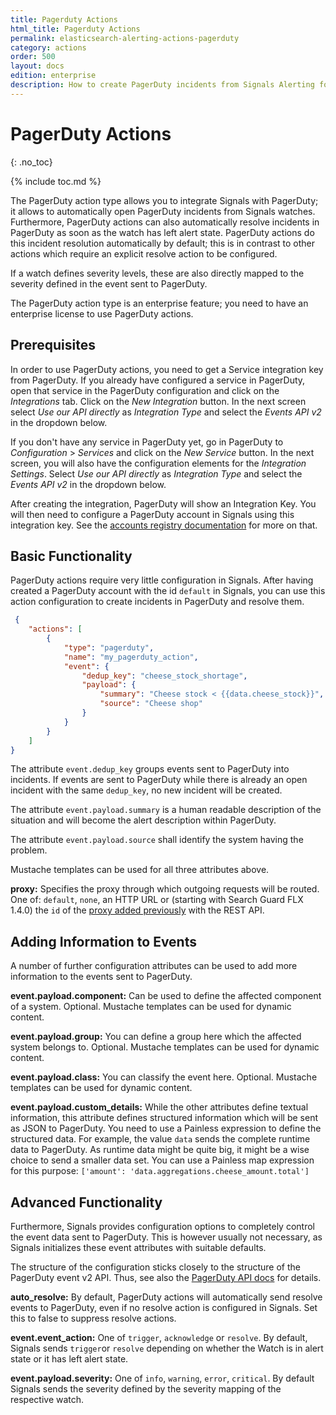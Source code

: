 ```yaml
---
title: Pagerduty Actions
html_title: Pagerduty Actions
permalink: elasticsearch-alerting-actions-pagerduty
category: actions
order: 500
layout: docs
edition: enterprise
description: How to create PagerDuty incidents from Signals Alerting for Elasticsearch if anomalies are detected.
---
```


<!--- Copyright 2022 floragunn GmbH -->

# PagerDuty Actions
{: .no_toc}

{% include toc.md %}


The PagerDuty action type allows you to integrate Signals with PagerDuty; it allows to automatically open PagerDuty incidents from Signals watches. Furthermore, PagerDuty actions can also automatically resolve incidents in PagerDuty as soon as the watch has left alert state. PagerDuty actions do this incident resolution automatically by default; this is in contrast to other actions which require an explicit resolve action to be configured. 

If a watch defines severity levels, these are also directly mapped to the severity defined in the event sent to PagerDuty.

The PagerDuty action type is an enterprise feature; you need to have an enterprise license to use PagerDuty actions.

## Prerequisites

In order to use PagerDuty actions, you need to get a Service integration key from PagerDuty. If you already have configured a service in PagerDuty, open that service in the PagerDuty configuration and click on the *Integrations* tab. Click on the *New Integration* button. In the next screen select *Use our API directly* as *Integration Type* and select the *Events API v2* in the dropdown below.

If you don't have any service in PagerDuty yet, go in PagerDuty to *Configuration* > *Services* and click on the *New Service* button. In the next screen, you will also have the configuration elements for the *Integration Settings*. Select 	*Use our API directly* as *Integration Type* and select the *Events API v2* in the dropdown below.

After creating the integration, PagerDuty will show an Integration Key. You will then need to configure a PagerDuty account in Signals using this integration key. See the [accounts registry documentation](accounts.md) for more on that.

## Basic Functionality

PagerDuty actions require very little configuration in Signals. After having created a PagerDuty account with the id `default` in Signals, you can use this action configuration to create incidents in PagerDuty and resolve them.

<!-- {% raw %} -->
```json
 {
	"actions": [
		{
			"type": "pagerduty",
			"name": "my_pagerduty_action",
			"event": {
				"dedup_key": "cheese_stock_shortage",
				"payload": {
					"summary": "Cheese stock < {{data.cheese_stock}}",
					"source": "Cheese shop"
				}
			}
		}
	]
}
```
<!-- {% endraw %} -->

The attribute `event.dedup_key` groups events sent to PagerDuty into incidents. If events are sent to PagerDuty while there is already an open incident with the same `dedup_key`, no new incident will be created.

The attribute `event.payload.summary` is a human readable description of the situation and will become the alert description within PagerDuty. 

The attribute `event.payload.source` shall identify the system having the problem.

Mustache templates can be used for all three attributes above.

**proxy:** Specifies the proxy through which outgoing requests will be routed. One of: `default`, `none`, an HTTP URL or (starting with Search Guard FLX 1.4.0) the `id` of the [proxy added previously](elasticsearch-alerting-proxies) with the REST API. 


## Adding Information to Events

A number of further configuration attributes can be used to add more information to the events sent to PagerDuty.

**event.payload.component:** Can be used to define the affected component of a system. Optional. Mustache templates can be used for dynamic content.

**event.payload.group:** You can define a group here which the affected system belongs to. Optional. Mustache templates can be used for dynamic content.

**event.payload.class:** You can classify the event here. Optional. Mustache templates can be used for dynamic content.

**event.payload.custom_details:** While the other attributes define textual information, this attribute defines structured information which will be sent as JSON to PagerDuty. You need to use a Painless expression to define the structured data. For example, the value `data`  sends the complete runtime data to PagerDuty. As runtime data might be quite big, it might be a wise choice to send a smaller data set. You can use a Painless map expression for this purpose: `['amount': 'data.aggregations.cheese_amount.total']` 


## Advanced Functionality

Furthermore, Signals provides configuration options to completely control the event data sent to PagerDuty. This is however usually not necessary, as Signals initializes these event attributes with suitable defaults.

The structure of the configuration sticks closely to the structure of the PagerDuty event v2 API. Thus, see also the [PagerDuty API docs](https://v2.developer.pagerduty.com/docs/events-api-v2) for details.

**auto_resolve:** By default, PagerDuty actions will automatically send resolve events to PagerDuty, even if no resolve action is configured in Signals. Set this to false to suppress resolve actions.

**event.event_action:** One of `trigger`, `acknowledge` or `resolve`. By default, Signals sends `trigger`or `resolve` depending on whether the Watch is in alert state or it has left alert state.

**event.payload.severity:** One of `info`, `warning`, `error`, `critical`. By default Signals sends the severity defined by the severity mapping of the respective watch.

